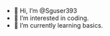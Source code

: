 - 👋 Hi, I’m @Sguser393
- 👀 I’m interested in coding.
- 🌱 I’m currently learning basics.

<!---
Sguser393/Sguser393 is a ✨ special ✨ repository because its `README.md` (this file) appears on your GitHub profile.
You can click the Preview link to take a look at your changes.
--->
